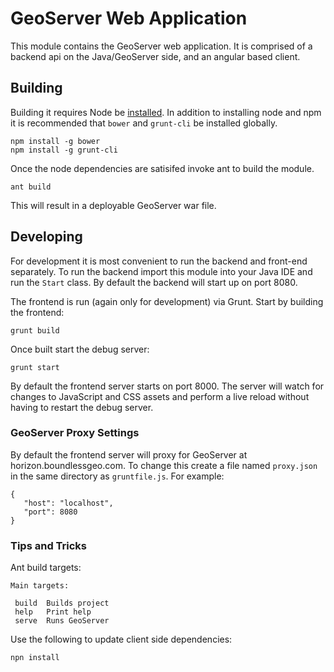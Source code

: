 # GeoServer Web Application

This module contains the GeoServer web application. It is comprised of a backend api on the Java/GeoServer side, and an angular based client. 

## Building

Building it requires Node be [installed](http://nodejs.org/). In addition to 
installing node and npm it is recommended that `bower` and `grunt-cli` be installed 
globally.

    npm install -g bower
    npm install -g grunt-cli

Once the node dependencies are satisifed invoke ant to build the module.

    ant build

This will result in a deployable GeoServer war file.

## Developing

For development it is most convenient to run the backend and front-end 
separately. To run the backend import this module into your Java IDE and run
the `Start` class. By default the backend will start up on port 8080. 

The frontend is run (again only for development) via Grunt. Start by building
the frontend:

    grunt build

Once built start the debug server:

    grunt start

By default the frontend server starts on port 8000. The server will watch for
changes to JavaScript and CSS assets and perform a live reload without having 
to restart the debug server.

### GeoServer Proxy Settings

By default the frontend server will proxy for GeoServer at 
horizon.boundlessgeo.com. To change this create a file named `proxy.json` in the
same directory as `gruntfile.js`. For example:

    {
       "host": "localhost",
       "port": 8080
    }

### Tips and Tricks

Ant build targets:

    Main targets:

     build  Builds project
     help   Print help
     serve  Runs GeoServer
 
Use the following to update client side dependencies:

    npn install
